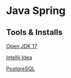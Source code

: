 # Java Spring

## Tools & Installs

[Open JDK 17](https://adoptium.net/en-GB/temurin/releases?version=17)

[Intellij Idea](https://www.jetbrains.com/idea/download/?section=windows)

[PostgreSQL](https://www.enterprisedb.com/downloads/postgres-postgresql-downloads)
